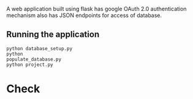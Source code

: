 A web application built using flask has google OAuth 2.0 authentication mechanism  also has JSON endpoints for access of database.

## Running the application

<code>python database_setup.py</code><br>
<code>python populate_database.py</code><br>
<code>python project.py</code>

# Check
